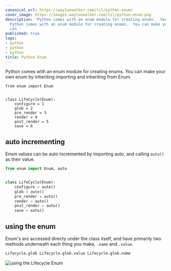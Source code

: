 ```yaml
---
canonical_url: https://waylonwalker.com/til/python-enum/
cover_image: https://images.waylonwalker.com/til/python-enum.png
description: 'Python comes with an enum module for creating enums.  You can make your
  Python comes with an enum module for creating enums.  You can make your Enum values
  can '
published: true
tags:
- python
- python
- python
title: Python Enum
---
```


Python comes with an enum module for creating enums.  You can make your own enum by inheriting importing and inheriting from Enum.

```
from enum import Enum


class LifeCycle(Enum):
    configure = 1
    glob = 2
    pre_render = 3
    render = 4
    post_render = 5
    save = 6
```

## auto incrementing

Enum values can be auto incremented by importing auto, and calling
`auto()` as their value.

``` python
from enum import Enum, auto


class LifeCycle(Enum):
    configure = auto()
    glob = auto()
    pre_render = auto()
    render = auto()
    post_render = auto()
    save = auto()
```

## using the enum

Enum's are accessed directy under the class itself, and have primarily two methods underneath each thing you make, `.name` and `.value`.

``` python
Lifecycle.glob Lifecycle.glob.value Lifecycle.glob.name
```

![using the Lifecycle Enum](https://images.waylonwalker.com/using-lifecycle-enum.png)